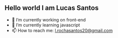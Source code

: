 ## Hello world I am Lucas Santos

- 🔭 I’m currently working on front-end
- 🌱 I’m currently learning javascript
- 📫 How to reach me: l.rochasantos20@gmail.com
